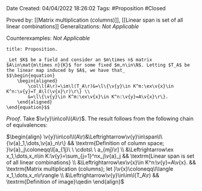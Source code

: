 <br />
<br />

Date Created: 04/04/2022 18:26:02
Tags: #Proposition #Closed

Proved by: [[Matrix multiplication (columns)]], [[Linear span is set of all linear combinations]]
Generalizations: _Not Applicable_

Counterexamples: _Not Applicable_

``` ad-Proposition
title: Proposition.

_Let $K$ be a field and consider an $m\times n$ matrix $A\in\mat{m\times n}{K}$ for some fixed $m,n\in\N$. Letting $T_A$ be the linear map induced by $A$, we have that_
$$\begin{equation}
    \begin{aligned}
        \col\l(A\r)=\im\l(T_A\r)&=\l\{\v{y}\in K^m:\ex\v{x}\in K^n:\v{y}=T_A\l(\v{x}\r)\r\} \\
        &=\l\{\v{y}\in K^m:\ex\v{x}\in K^n:\v{y}=A\v{x}\r\}.
    \end{aligned}
\end{equation}$$

```

_Proof_. Take $\v{y}\in\col\l(A\r)$. The result follows from the following chain of equivalences:

$\begin{align}
    \v{y}\in\col\l(A\r)&\Leftrightarrow\v{y}\in\span\l\{\v{a}_1,\dots,\v{a}_n\r\} && \textrm{Definition of column space; }\v{a}_j\coloneqq\l[a_{1j}\ \ \cdots\ \ a_{mj}\r] \\
    &\Leftrightarrow\ex x_1,\dots,x_n\in K:\v{y}=\sum_{j=1}^nx_j\v{a}_j && \textrm{Linear span is set of all linear combinations} \\
    &\Leftrightarrow\ex\v{x}\in K^n:\v{y}=A\v{x}. && \textrm{Matrix multiplication (columns); let }\v{x}\coloneqq\l\langle x_1,\dots,x_n\r\rangle \\
    &\Leftrightarrow\v{y}\in\im\l(T_A\r) && \textrm{Definition of image}\qedin
\end{align}$
